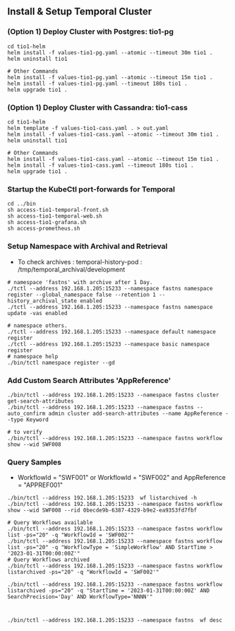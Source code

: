 ## Install & Setup Temporal Cluster

### (Option 1) Deploy Cluster with Postgres: **tio1-pg**
```shell
cd tio1-helm
helm install -f values-tio1-pg.yaml --atomic --timeout 30m tio1 .
helm uninstall tio1

# Other Commands
helm install -f values-tio1-pg.yaml --atomic --timeout 15m tio1 .
helm install -f values-tio1-pg.yaml --timeout 180s tio1 .
helm upgrade tio1 .

```

### (Option 1) Deploy Cluster with Cassandra: **tio1-cass**
```shell
cd tio1-helm
helm template -f values-tio1-cass.yaml . > out.yaml
helm install -f values-tio1-cass.yaml --atomic --timeout 30m tio1 .
helm uninstall tio1

# Other Commands
helm install -f values-tio1-cass.yaml --atomic --timeout 15m tio1 .
helm install -f values-tio1-cass.yaml --timeout 180s tio1 .
helm upgrade tio1 .

```


### Startup the KubeCtl port-forwards for Temporal
```shell
cd ../bin
sh access-tio1-temporal-front.sh
sh access-tio1-temporal-web.sh
sh access-tio1-grafana.sh
sh access-prometheus.sh
```

### Setup Namespace with Archival and Retrieval
 - To check archives : temporal-history-pod : /tmp/temporal_archival/development
```shell
# namespace 'fastns' with archive after 1 Day.
./tctl --address 192.168.1.205:15233 --namespace fastns namespace register --global_namespace false --retention 1 --history_archival_state enabled
./tctl --address 192.168.1.205:15233 --namespace fastns namespace update -vas enabled

# namespace others.
./tctl --address 192.168.1.205:15233 --namespace default namespace register
./tctl --address 192.168.1.205:15233 --namespace basic namespace register
# namespace help
./bin/tctl namespace register --gd 
```
### Add Custom Search Attributes 'AppReference'
```shell
./bin/tctl --address 192.168.1.205:15233 --namespace fastns cluster get-search-attributes
./bin/tctl --address 192.168.1.205:15233 --namespace fastns --auto_confirm admin cluster add-search-attributes --name AppReference --type Keyword

# to verify 
./bin/tctl --address 192.168.1.205:15233 --namespace fastns workflow show --wid SWF008
```

### Query Samples
 - WorkflowId = "SWF001" or WorkflowId = "SWF002"  and AppReference = "APPREF001"

```shell
./bin/tctl --address 192.168.1.205:15233  wf listarchived -h
./bin/tctl --address 192.168.1.205:15233 --namespace fastns workflow show --wid SWF008 --rid 0becde9b-6387-4329-b9e2-ea9353fd7fbf 

# Query Workflows available
./bin/tctl --address 192.168.1.205:15233 --namespace fastns workflow list -ps="20" -q "WorkflowId = 'SWF002'"
./bin/tctl --address 192.168.1.205:15233 --namespace fastns workflow list -ps="20" -q "WorkflowType = 'SimpleWorkflow' AND StartTime > '2023-01-31T00:00:00Z'"
# Query Workflows archived
./bin/tctl --address 192.168.1.205:15233 --namespace fastns workflow listarchived -ps="20" -q "WorkflowId = 'SWF002'"

./bin/tctl --address 192.168.1.205:15233 --namespace fastns workflow listarchived -ps="20" -q "StartTime = '2023-01-31T00:00:00Z' AND SearchPrecision='Day' AND WorkflowType='NNNN'"
```

# 
```
./bin/tctl --address 192.168.1.205:15233 --namespace fastns  wf desc
```
